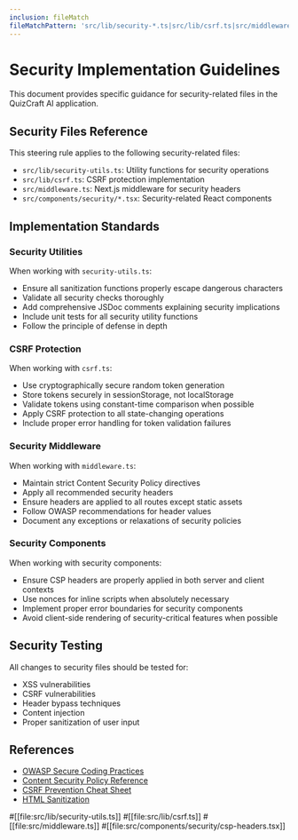 ```yaml
---
inclusion: fileMatch
fileMatchPattern: 'src/lib/security-*.ts|src/lib/csrf.ts|src/middleware.ts|src/components/security/*.tsx'
---
```


# Security Implementation Guidelines

This document provides specific guidance for security-related files in the QuizCraft AI application.

## Security Files Reference

This steering rule applies to the following security-related files:
- `src/lib/security-utils.ts`: Utility functions for security operations
- `src/lib/csrf.ts`: CSRF protection implementation
- `src/middleware.ts`: Next.js middleware for security headers
- `src/components/security/*.tsx`: Security-related React components

## Implementation Standards

### Security Utilities

When working with `security-utils.ts`:
- Ensure all sanitization functions properly escape dangerous characters
- Validate all security checks thoroughly
- Add comprehensive JSDoc comments explaining security implications
- Include unit tests for all security utility functions
- Follow the principle of defense in depth

### CSRF Protection

When working with `csrf.ts`:
- Use cryptographically secure random token generation
- Store tokens securely in sessionStorage, not localStorage
- Validate tokens using constant-time comparison when possible
- Apply CSRF protection to all state-changing operations
- Include proper error handling for token validation failures

### Security Middleware

When working with `middleware.ts`:
- Maintain strict Content Security Policy directives
- Apply all recommended security headers
- Ensure headers are applied to all routes except static assets
- Follow OWASP recommendations for header values
- Document any exceptions or relaxations of security policies

### Security Components

When working with security components:
- Ensure CSP headers are properly applied in both server and client contexts
- Use nonces for inline scripts when absolutely necessary
- Implement proper error boundaries for security components
- Avoid client-side rendering of security-critical features when possible

## Security Testing

All changes to security files should be tested for:
- XSS vulnerabilities
- CSRF vulnerabilities
- Header bypass techniques
- Content injection
- Proper sanitization of user input

## References

- [OWASP Secure Coding Practices](https://owasp.org/www-project-secure-coding-practices-quick-reference-guide/)
- [Content Security Policy Reference](https://content-security-policy.com/)
- [CSRF Prevention Cheat Sheet](https://cheatsheetseries.owasp.org/cheatsheets/Cross-Site_Request_Forgery_Prevention_Cheat_Sheet.html)
- [HTML Sanitization](https://cheatsheetseries.owasp.org/cheatsheets/HTML_Sanitization_Cheat_Sheet.html)

#[[file:src/lib/security-utils.ts]]
#[[file:src/lib/csrf.ts]]
#[[file:src/middleware.ts]]
#[[file:src/components/security/csp-headers.tsx]]